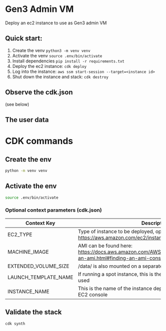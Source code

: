 
# Gen3 Admin VM

Deploy an ec2 instance to use as Gen3 admin VM

## Quick start:


1. Create the venv
`python3 -m venv venv`
2. Activate the venv
`source .env/bin/activate`
3. Install dependencies
`pip install -r requirements.txt`
4. Deploy the ec2 instance:
`cdk deploy`
5. Log into the instance:
`aws ssm start-session --target=<instance id>`
6. Shut down the instance and stack:
`cdk destroy`

## Observe the cdk.json
(see below)

## The user data

# CDK commands

## Create the env
```bash
python -m venv venv
```

## Activate the env
```bash
source .env/bin/activate
``` 

### Optional context parameters (cdk.json)
| **Context Key**      | **Description**                                                                                                                                                                | **Default Value**       |
|----------------------|--------------------------------------------------------------------------------------------------------------------------------------------------------------------------------|-------------------------|
| EC2_TYPE             | Type of instance to be deployed, options can be seen here https://aws.amazon.com/ec2/instance-types/                                                                           | m4.4xlarge              |
| MACHINE_IMAGE        | AMI can be found here: https://docs.aws.amazon.com/AWSEC2/latest/UserGuide/finding-an-ami.html#finding-an-ami-console                                                          | ami-0dc96254d5535925f   |
| EXTENDED_VOLUME_SIZE | /data/ is also mounted on a separate EBS volume/. Unit is Gb                                                                                                                   | 100                     |
| LAUNCH_TEMPLATE_NAME | If running a spot instance, this is the name of the launch template used                                                                                                       | dev_worker_template     |
| INSTANCE_NAME        | This is the name of the instance deployed and will show up in the EC2 console                                                                                                  | dev_worker_instance_cdk |
## Validate the stack
```bash
cdk synth
```

